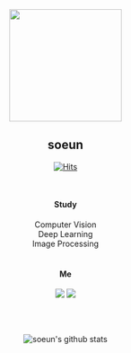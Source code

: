 <div align="center">
  
<img src="https://user-images.githubusercontent.com/52689918/164387659-4430e588-2081-49ec-85af-048414a52935.png" width="200" height="200">

  ## soeun 

[![Hits](https://hits.seeyoufarm.com/api/count/incr/badge.svg?url=https%3A%2F%2Fgithub.com%2Fsoeuni&count_bg=%23555555&title_bg=%23FF8686&icon=&icon_color=%23E7E7E7&title=Hello&edge_flat=false)](https://hits.seeyoufarm.com)

  
<br/>
  
#### Study
Computer Vision\
Deep Learning\
Image Processing
<br/>
<br/>
  
  
#### Me
<a href="https://velog.io/@dlth508"><img src="https://img.shields.io/badge/velog-20C997?style=for-the-badge&logo=Velog&logoColor=white"/></a>
<img src="https://img.shields.io/badge/dlth508@naver.com-03C75A?style=for-the-badge&logo=Naver&logoColor=white"/></a>

<br/><br/>

![soeun's github stats](https://github-readme-stats.vercel.app/api?username=soeuni&show_icons=true&theme=solarized-light)
</div>
